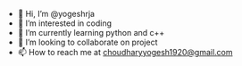 - 👋 Hi, I’m @yogeshrja
- 👀 I’m interested in coding     
- 🌱 I’m currently learning python and c++
- 💞️ I’m looking to collaborate on project
- 📫 How to reach me at choudharyyogesh1920@gmail.com

<!---
yogeshrja/yogeshrja is a ✨ special ✨ repository because its `README.md` (this file) appears on your GitHub profile.
You can click the Preview link to take a look at your changes.
--->
